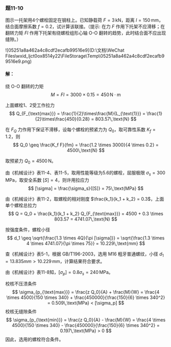 ### 题11-10
图示一托架用4个螺栓固定在钢柱上。已知静载荷 $F = 3\,\text{kN}$，距离 $l = 150\,\text{mm}$，结合面摩擦系数 $f = 0.2$，试计算该联接。（提示: 在力 $F$ 作用下托架不应滑移；在翻转力矩 $F l$ 作用下托架有绕螺栓组形心轴 O-O 翻转的趋势，此时结合面不应出现缝隙。）

![05251a8a462a4c8cdf2ecafb99516e9](D:\文档\WeChat Files\wxid_ljct0ox8514y22\FileStorage\Temp\05251a8a462a4c8cdf2ecafb99516e9.png)

#### 解：
绕 O-O 翻转的力矩
$$
M = F l = 3000 \times 0.15 = 450\,\text{N}\cdot\text{m}
$$

上面螺栓1、2受工作拉力
$$
Q_{F_{\text{max}}} = \frac{1}{2}\times\frac{M}{L_{\text{1}}} = \frac{1}{2}\times\frac{450}{0.28} = 803.57\,\text{N}
$$

在 $F_Q$ 力作用下保证不滑移，设每个螺栓的预紧力为 $Q_0$，取可靠性系数 $K_f = 1.2$，则
$$
Q_0 \geq \frac{K_f F}{fm} = \frac{1.2 \times 3000}{4 \times 0.2} = 4500\,\text{N}
$$

取预紧力 $Q_0 = 4500\,\text{N}$。

由《机械设计》表11-4、表11-5，取用性能等级为5.6的螺栓，屈服极限 $\sigma_s = 300\,\text{MPa}$，取安全系数 $[S] = 4$，则许用拉应力
$$
[\sigma] = \frac{\sigma_s}{[S]} = 75\,\text{MPa}
$$

由《机械设计》表11-2，取螺栓的相对刚度 $\frac{k_1}{k_1 + k_2} = 0.3$，上面单个螺栓总拉力
$$
Q = Q_0 + \frac{k_1}{k_1 + k_2} Q_{F_{\text{max}}} = 4500 + 0.3 \times 803.57 = 4741.07\,\text{N}
$$

按强度条件，螺栓小径
$$
d_1 \geq \sqrt{\frac{1.3 \times 4Q}{\pi [\sigma]}} = \sqrt{\frac{1.3 \times 4 \times 4741.07}{\pi \times 75}} = 10.229\,\text{mm}
$$

查《机械设计》表5-1，根据 GB/T196-2003，选用 M16 粗牙普通螺纹，小径 $d_1 = 13.835mm > 10.229\,\text{mm}$，计算结果符合要求。

由《机械设计》表11-8知，$[\sigma_p] = 0.8 \sigma_s = 240\,\text{MPa}$。

校核不压溃条件
$$
\sigma_{p_{\text{max}}} = \frac{z Q_0}{A} + \frac{M}{W} = \frac{4 \times 4500}{150 \times 340} + \frac{450000}{\frac{150}{6} \times 340^2} = 0.509\,\text{MPa} < [\sigma_p]
$$
校核无缝隙条件
$$
\sigma_{p_{\text{min}}} = \frac{z Q_0}{A} - \frac{M}{W} = \frac{4 \times 4500}{150 \times 340} - \frac{450000}{\frac{150}{6} \times 340^2} = 0.197\,\text{MPa} > 0
$$
因此，选用的螺栓符合条件。
